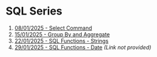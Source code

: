 # SQL Series

1. [08/01/2025 - Select Command](https://www.linkedin.com/pulse/sql-series-mastering-basics-select-eugene-koshy-unsmc/?trackingId=ILvmI6kjS2mkIKE8aOjlOA%3D%3D)
2. [15/01/2025 - Group By and Aggregate](https://www.linkedin.com/pulse/mastering-sql-group-aggregate-functions-eugene-koshy-e5knc/?trackingId=ILvmI6kjS2mkIKE8aOjlOA%3D%3D)
3. [22/01/2025 - SQL Functions - Strings](https://www.linkedin.com/pulse/mastering-sql-string-functions-essential-techniques-data-eugene-koshy-a819c/?trackingId=ILvmI6kjS2mkIKE8aOjlOA%3D%3D)
4. [29/01/2025 - SQL Functions - Date](#) *(Link not provided)*
